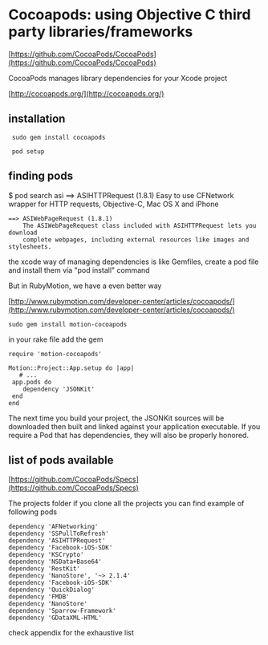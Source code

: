
# Cocoapods: using Objective C third party libraries/frameworks

[https://github.com/CocoaPods/CocoaPods](https://github.com/CocoaPods/CocoaPods)

CocoaPods manages library dependencies for your Xcode project

[http://cocoapods.org/](http://cocoapods.org/)

## installation

     sudo gem install cocoapods
   
     pod setup
   

## finding pods

  $ pod search asi
    ==> ASIHTTPRequest (1.8.1)
        Easy to use CFNetwork wrapper for HTTP requests, Objective-C, Mac OS X and iPhone

    ==> ASIWebPageRequest (1.8.1)
        The ASIWebPageRequest class included with ASIHTTPRequest lets you download
        complete webpages, including external resources like images and stylesheets.



the xcode way of managing dependencies is like Gemfiles, create a pod file and install them via "pod install" command

But in RubyMotion, we have a even better way


[http://www.rubymotion.com/developer-center/articles/cocoapods/](http://www.rubymotion.com/developer-center/articles/cocoapods/)

    sudo gem install motion-cocoapods


in your rake file add the gem

    require 'motion-cocoapods'

    Motion::Project::App.setup do |app|
       # ...
     app.pods do
        dependency 'JSONKit'
     end
    end


The next time you build your project, the JSONKit sources will be downloaded then built and linked against your application executable. If you require a Pod that has dependencies, they will also be properly honored.




## list of pods available

[https://github.com/CocoaPods/Specs](https://github.com/CocoaPods/Specs)


The projects folder if you clone all the projects you can find example of following pods

    dependency 'AFNetworking'
    dependency 'SSPullToRefresh'
    dependency 'ASIHTTPRequest'
    dependency 'Facebook-iOS-SDK'
    dependency 'KSCrypto'
    dependency 'NSData+Base64'
    dependency 'RestKit'
    dependency 'NanoStore', '~> 2.1.4'
    dependency 'Facebook-iOS-SDK'
    dependency 'QuickDialog'
    dependency 'FMDB'
    dependency 'NanoStore'
    dependency 'Sparrow-Framework'
    dependency 'GDataXML-HTML'

check appendix for the exhaustive list
